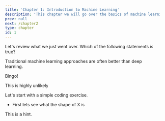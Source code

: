 ```yaml
---
title: 'Chapter 1: Introduction to Machine Learning'
description: 'This chapter we will go over the basics of machine learning'
prev: null
next: /chapter2
type: chapter
id: 1
---
```


<exercise id="1" title="Introduction" type="slides">

<slides source="chapter1_01_introduction">
</slides>

</exercise>

<exercise id="2" title="Intro review">

Let's review what we just went over. Which of the following statements is true?

<choice>
<opt text="Deep learning is the best kind of machine learning">

Traditional machine learning approaches are often better than deep learning.

</opt>

<opt text="Deep learning is a type of machine learning" correct="true">

Bingo!

</opt>

<opt text="AGI will be acheived using only deep learning techniques.">

This is highly unlikely

</opt>
</choice>

</exercise>

<exercise id="3" title="First steps">

Let's start with a simple coding exercise.

- First lets see what the shape of X is

<codeblock id="01_03">

This is a hint.

</codeblock>

</exercise>
